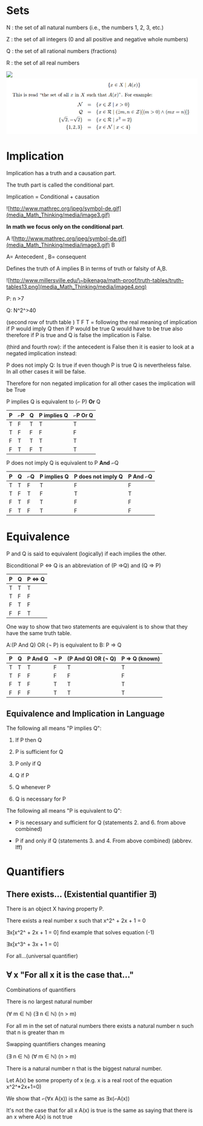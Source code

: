 Sets
====

N : the set of all natural numbers (i.e., the numbers 1, 2, 3, etc.)

Z : the set of all integers (0 and all positive and negative whole
numbers)

Q : the set of all rational numbers (fractions)

R : the set of all real numbers

![](C:\Users\Dirk\OneDrive\Scripts\DirksWiki\docs\Math\media_Math_Thinking/media/image1.png)![](media_Math_Thinking/media/image2.png)

Implication
===========

Implication has a truth and a causation part.

The truth part is called the conditional part.

Implication = Conditional + causation

![http://www.mathrec.org/jpeg/symbol-de.gif](media_Math_Thinking/media/image3.gif)

**In math we focus only on the conditional part**.

A
![http://www.mathrec.org/jpeg/symbol-de.gif](media_Math_Thinking/media/image3.gif)
B

A= Antecedent , B= consequent

Defines the truth of A implies B in terms of truth or falsity of A,B.

![http://www.millersville.edu/\~bikenaga/math-proof/truth-tables/truth-tables13.png](media_Math_Thinking/media/image4.png)

P: n \>7

Q: N^2^\>40

(second row of truth table ) T F T = following the real meaning of
implication if P would imply Q then if P would be true Q would have to
be true also therefore if P is true and Q is false the implication is
False.

(third and fourth row): if the antecedent is False then it is easier to
look at a negated implication instead:

P does not imply Q: Is true if even though P is true Q is nevertheless
false. In all other cases it will be false.

Therefore for non negated implication for all other cases the
implication will be True

P implies Q is equivalent to (⌐ P) **Or** Q

| P   | ⌐P  | Q   | P implies Q | ⌐P Or Q |
|-----|-----|-----|-------------|---------|
| T   | F   | T   | T           | T       |
| T   | F   | F   | F           | F       |
| F   | T   | T   | T           | T       |
| F   | T   | F   | T           | T       |

P does not imply Q is equivalent to P **And** ⌐Q

| P   | Q   | ⌐Q  | P implies Q | P does not imply Q | P And ⌐Q |
|-----|-----|-----|-------------|--------------------|----------|
| T   | T   | F   | T           | F                  | F        |
| T   | F   | T   | F           | T                  | T        |
| F   | T   | F   | T           | F                  | F        |
| F   | T   | F   | T           | F                  | F        |

Equivalence
===========

P and Q is said to equivalent (logically) if each implies the other.

Biconditional P ⇔ Q is an abbreviation of (P ⇒Q) and (Q ⇒ P)

| P   | Q   | P ⇔ Q |
|-----|-----|-------|
| T   | T   | T     |
| T   | F   | F     |
| F   | T   | F     |
| F   | F   | T     |

One way to show that two statements are equivalent is to show that they
have the same truth table.

A:(P And Q) OR (¬ P) is equivalent to B: P ⇒ Q

| P   | Q   | P And Q | ¬ P | (P And Q) OR (¬ Q) | P ⇒ Q (known) |
|-----|-----|---------|-----|--------------------|---------------|
| T   | T   | T       | F   | T                  | T             |
| T   | F   | F       | F   | F                  | F             |
| F   | T   | F       | T   | T                  | T             |
| F   | F   | F       | T   | T                  | T             |

Equivalence and Implication in Language
---------------------------------------

The following all means "P implies Q":

1.  If P then Q

2.  P is sufficient for Q

3.  P only if Q

4.  Q if P

5.  Q whenever P

6.  Q is necessary for P

The following all means "P is equivalent to Q":

-   P is necessary and sufficient for Q (statements 2. and 6. from above
    combined)

-   P if and only if Q (statements 3. and 4. From above combined)
    (abbrev. Iff)

Quantifiers
===========

There exists... (Existential quantifier ∃)
------------------------------------------

There is an object X having property P.

There exists a real number x such that x^2^ + 2x + 1 = 0

∃x\[x^2^ + 2x + 1 = 0\] find example that solves equation (-1)

∃x\[x^3^ + 3x + 1 = 0\]

For all...(universal quantifier)

∀ x "For all x it is the case that..."
--------------------------------------

Combinations of quantifiers

There is no largest natural number

(∀ m ∈ ℕ) (∃ n ∈ ℕ) (n \> m)

For all m in the set of natural numbers there exists a natural number n
such that n is greater than m

Swapping quantifiers changes meaning

(∃ n ∈ ℕ) (∀ m ∈ ℕ) (n \> m)

There is a natural number n that is the biggest natural number.

Let A(x) be some property of x (e.g. x is a real root of the equation
x^2^\*2x+1=0)

We show that ⌐(∀x A(x)) is the same as ∃x(⌐A(x))

It's not the case that for all x A(x) is true is the same as saying that
there is an x where A(x) is not true
